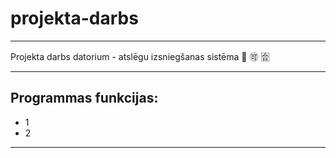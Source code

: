 # projekta-darbs

---

Projekta darbs datorium - atslēgu izsniegšanas sistēma 🐠 🉑 :u5408:

---
## Programmas funkcijas:
-  1 
-  2 
---
